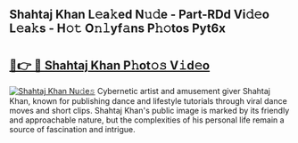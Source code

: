 ## Shahtaj Khan L𝚎a𝚔ed N𝚞𝚍e - Part-RDd Vi𝚍𝚎o L𝚎a𝚔s - H𝚘𝚝 O𝚗𝚕yf𝚊ns P𝚑𝚘tos Pyt6x

# <h2><a href="http://kf0ftnj.oniu.top/?m=Shahtaj+Khan">🔗👉 🔴 Shahtaj Khan P𝚑ot𝚘𝚜 V𝚒d𝚎o</a></h2>

[![Shahtaj Khan Nu𝚍e𝚜](https://i.imgur.com/0qMVB7G.gif)](http://kf0ftnj.oniu.top/?m=Shahtaj+Khan)
Cybernetic artist and amusement giver Shahtaj Khan, known for publishing dance and lifestyle tutorials through viral dance moves and short clips. Shahtaj Khan's public image is marked by its friendly and approachable nature, but the complexities of his personal life remain a source of fascination and intrigue.  
